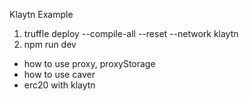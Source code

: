 Klaytn Example

1. truffle deploy --compile-all --reset --network klaytn
2. npm run dev

- how to use proxy, proxyStorage
- how to use caver
- erc20 with klaytn

